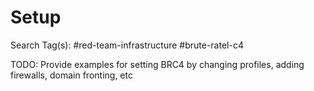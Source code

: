 # Setup

Search Tag(s): #red-team-infrastructure #brute-ratel-c4

TODO: Provide examples for setting BRC4 by changing profiles, adding firewalls, domain fronting, etc